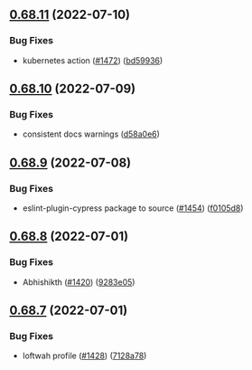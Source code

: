 ## [0.68.11](https://github.com/EddieHubCommunity/LinkFree/compare/v0.68.10...v0.68.11) (2022-07-10)


### Bug Fixes

* kubernetes action ([#1472](https://github.com/EddieHubCommunity/LinkFree/issues/1472)) ([bd59936](https://github.com/EddieHubCommunity/LinkFree/commit/bd5993622c1f0cc842f357178ec0fff53e17a408))



## [0.68.10](https://github.com/EddieHubCommunity/LinkFree/compare/v0.68.9...v0.68.10) (2022-07-09)


### Bug Fixes

* consistent docs warnings ([d58a0e6](https://github.com/EddieHubCommunity/LinkFree/commit/d58a0e6f8ee7610910434dbd0d1f359ba863ac1f))



## [0.68.9](https://github.com/EddieHubCommunity/LinkFree/compare/v0.68.8...v0.68.9) (2022-07-08)


### Bug Fixes

* eslint-plugin-cypress package to source ([#1454](https://github.com/EddieHubCommunity/LinkFree/issues/1454)) ([f0105d8](https://github.com/EddieHubCommunity/LinkFree/commit/f0105d81658b594a3b665dbc155baee2446ce119))



## [0.68.8](https://github.com/EddieHubCommunity/LinkFree/compare/v0.68.7...v0.68.8) (2022-07-01)


### Bug Fixes

* Abhishikth ([#1420](https://github.com/EddieHubCommunity/LinkFree/issues/1420)) ([9283e05](https://github.com/EddieHubCommunity/LinkFree/commit/9283e05bdbe27610b502639109a810f94294fa7a))



## [0.68.7](https://github.com/EddieHubCommunity/LinkFree/compare/v0.68.6...v0.68.7) (2022-07-01)


### Bug Fixes

* loftwah profile ([#1428](https://github.com/EddieHubCommunity/LinkFree/issues/1428)) ([7128a78](https://github.com/EddieHubCommunity/LinkFree/commit/7128a78a806b50342f6df285243e6bd33b46094d))



